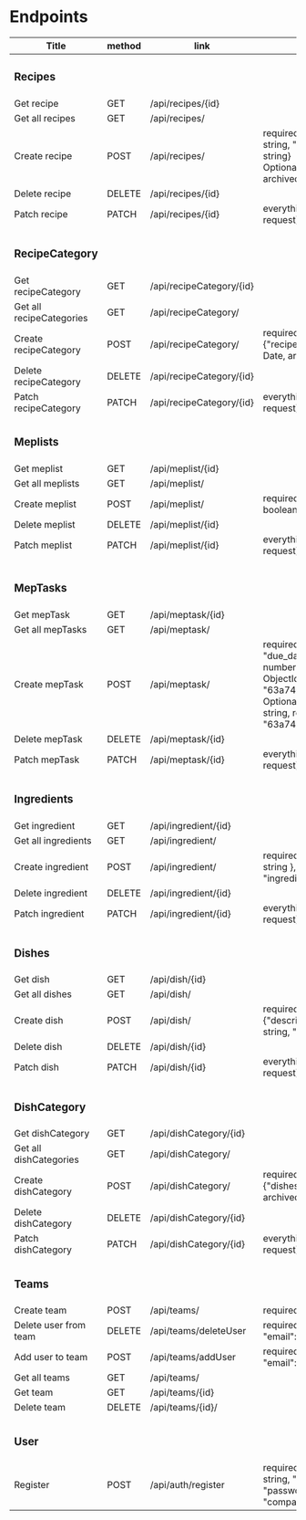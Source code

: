 # Endpoints

| Title                    | method | link                     | body                                                                                                                                                                                                                                              |
|--------------------------|--------|--------------------------|---------------------------------------------------------------------------------------------------------------------------------------------------------------------------------------------------------------------------------------------------|
| <h3> Recipes             |        |                          |                                                                                                                                                                                                                                                   |
| Get recipe               | GET    | /api/recipes/{id}        |                                                                                                                                                                                                                                                   |
| Get all recipes          | GET    | /api/recipes/            |                                                                                                                                                                                                                                                   |
| Create recipe            | POST   | /api/recipes/            | required: { "title": string, "volume": string, "preparation": string, "unit": string}<br/> Optional: {feature: string, archived_at: Date, deleted_at: Date}                                                                                       |
| Delete recipe            | DELETE | /api/recipes/{id}        |                                                                                                                                                                                                                                                   |
| Patch  recipe            | PATCH  | /api/recipes/{id}        | everything is optional (check create request)                                                                                                                                                                                                     |
|                          |        |                          |                                                                                                                                                                                                                                                   |
| <h3> RecipeCategory      |        |                          |                                                                                                                                                                                                                                                   |
| Get recipeCategory       | GET    | /api/recipeCategory/{id} |                                                                                                                                                                                                                                                   |
| Get all recipeCategories | GET    | /api/recipeCategory/     |                                                                                                                                                                                                                                                   |
| Create recipeCategory    | POST   | /api/recipeCategory/     | required: { "title": string }, optional: {"recipes": string[], deleted_at: Date, archived_at: Date }                                                                                                                                              |
| Delete recipeCategory    | DELETE | /api/recipeCategory/{id} |                                                                                                                                                                                                                                                   |
| Patch  recipeCategory    | PATCH  | /api/recipeCategory/{id} | everything is optional (check create request)                                                                                                                                                                                                     |                                                                                                                                                                                           
|                          |        |                          |                                                                                                                                                                                                                                                   |
 | <h3> Meplists            |        |                          |                                                                                                                                                                                                                                                   | 
| Get meplist              | GET    | /api/meplist/{id}        |                                                                                                                                                                                                                                                   |
| Get all meplists         | GET    | /api/meplist/            |                                                                                                                                                                                                                                                   |
| Create meplist           | POST   | /api/meplist/            | required: { "title": string, "active": boolean, "owner_id": string (user id)                                                                                                                                                                      |
| Delete meplist           | DELETE | /api/meplist/{id}        |                                                                                                                                                                                                                                                   |
| Patch  meplist           | PATCH  | /api/meplist/{id}        | everything is optional (check create request)                                                                                                                                                                                                     | 
|                          |        |                          |                                                                                                                                                                                                                                                   |
|                          |        |                          |                                                                                                                                                                                                                                                   |
 | <h3> MepTasks            |        |                          |                                                                                                                                                                                                                                                   |                                                                                                                                                                    
| Get mepTask              | GET    | /api/meptask/{id}        |                                                                                                                                                                                                                                                   |
| Get all mepTasks         | GET    | /api/meptask/            |                                                                                                                                                                                                                                                   |
| Create mepTask           | POST   | /api/meptask/            | required: { "title": string, "due_datetime": Date, "duration": number (in minutes), mepList_id: ObjectId ({"_id": "63a74e38c19d3604d7145baa"})} Optional: {description: string, status: string, recipe_id: ({"_id": "63a74e38c19d3604d7145baa"})} |
| Delete mepTask           | DELETE | /api/meptask/{id}        |                                                                                                                                                                                                                                                   |
| Patch  mepTask           | PATCH  | /api/meptask/{id}        | everything is optional (check create request)                                                                                                                                                                                                     |
|                          |        |                          |                                                                                                                                                                                                                                                   |
| <h3> Ingredients         |        |                          |                                                                                                                                                                                                                                                   |                                                         
| Get ingredient           | GET    | /api/ingredient/{id}     |                                                                                                                                                                                                                                                   |
| Get all ingredients      | GET    | /api/ingredient/         |                                                                                                                                                                                                                                                   |
| Create ingredient        | POST   | /api/ingredient/         | required: { "title": string, "unit": string }, optional: {"allergy": string, "ingredients": string[]}                                                                                                                                             |
| Delete ingredient        | DELETE | /api/ingredient/{id}     |                                                                                                                                                                                                                                                   |
| Patch  ingredient        | PATCH  | /api/ingredient/{id}     | everything is optional (check create request)                                                                                                                                                                                                     |                                                                                                                                                                                                                                                   
|                          |        |                          |                                                                                                                                                                                                                                                   |
| <h3> Dishes              |        |                          |                                                                                                                                                                                                                                                   |
| Get dish                 | GET    | /api/dish/{id}           |                                                                                                                                                                                                                                                   |
| Get all dishes           | GET    | /api/dish/               |                                                                                                                                                                                                                                                   |
| Create dish              | POST   | /api/dish/               | required: { "title": string }, optional: {"description": string, "image": string, "feature": string}                                                                                                                                              |
| Delete dish              | DELETE | /api/dish/{id}           |                                                                                                                                                                                                                                                   |
| Patch  dish              | PATCH  | /api/dish/{id}           | everything is optional (check create request)                                                                                                                                                                                                     |
|                          |        |                          |                                                                                                                                                                                                                                                   |
| <h3> DishCategory        |        |                          |                                                                                                                                                                                                                                                   |
| Get dishCategory         | GET    | /api/dishCategory/{id}   |                                                                                                                                                                                                                                                   |
| Get all dishCategories   | GET    | /api/dishCategory/       |                                                                                                                                                                                                                                                   |
| Create dishCategory      | POST   | /api/dishCategory/       | required: { "title": string }, optional: {"dishes": string[], deleted_at: Date, archived_at: Date }                                                                                                                                               |
| Delete dishCategory      | DELETE | /api/dishCategory/{id}   |                                                                                                                                                                                                                                                   |
| Patch  dishCategory      | PATCH  | /api/dishCategory/{id}   | everything is optional (check create request)                                                                                                                                                                                                     |                                                                                                                                                                                                                                                  
|                          |        |                          |                                                                                                                                                                                                                                                   |
| <h3> Teams               |        |                          |                                                                                                                                                                                                                                                   |
| Create team              | POST   | /api/teams/              | required { "name": string }                                                                                                                                                                                                                       |
| Delete user from team    | DELETE | /api/teams/deleteUser    | required { "teamName": string, "email": string }                                                                                                                                                                                                  |
| Add user to team         | POST   | /api/teams/addUser       | required { "teamName": string, "email": string }                                                                                                                                                                                                  |
| Get all teams            | GET    | /api/teams/              |                                                                                                                                                                                                                                                   |
| Get team                 | GET    | /api/teams/{id}          |                                                                                                                                                                                                                                                   |
| Delete team              | DELETE | /api/teams/{id}/         |                                                                                                                                                                                                                                                   |                                                                                                                                                                                                                                              
|                          |        |                          |                                                                                                                                                                                                                                                   |
| <h3> User               |        |                          |                                                                               
| Register              | POST   | /api/auth/register              | required: { "name": string, "email": string, "password" string, "passwordConfirm": string, "company": string }

